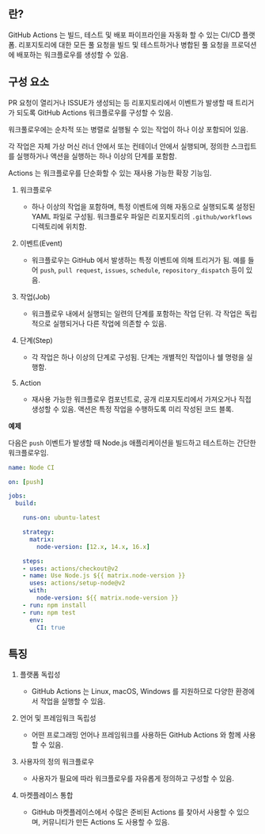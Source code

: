 
## 란?

GitHub Actions 는 빌드, 테스트 및 배포 파이프라인을 자동화 할 수 있는 CI/CD 플랫폼. 리포지토리에 대한 모든 풀 요청을 빌드 및 테스트하거나 병합된 풀 요청을 프로덕션에 배포하는 워크플로우를 생성할 수 있음.



## 구성 요소

PR 요청이 열리거나 ISSUE가 생성되는 등 리포지토리에서 이벤트가 발생할 때
트리거가 되도록 GitHub Actions 워크플로우를 구성할 수 있음.

워크풀로우에는 순차적 또는 병렬로 실행될 수 있는 작업이 하나 이상 포함되어 있음.

각 작업은 자체 가상 머신 러너 안에서 또는 컨테이너 안에서 실행되며, 정의한 스크립트를 실행하거나 액션을 실행하는 하나 이상의 단계를 포함함.

Actions 는 워크플로우를 단순화할 수 있는 재사용 가능한 확장 기능임.

1. 워크플로우
	* 하나 이상의 작업을 포함하며, 특정 이벤트에 의해 자동으로 실행되도록 설정된 YAML 파일로 구성됨. 워크플로우 파일은 리포지토리의 `.github/workflows` 디렉토리에 위치함.

2. 이벤트(Event)
	* 워크플로우는 GitHub 에서 발생하는 특정 이벤트에 의해 트리거가 됨.
	  예를 들어 `push`, `pull request`, `issues`, `schedule`, `repository_dispatch` 등이 있음.

3. 작업(Job)
	* 워크플로우 내에서 실행되는 일련의 단계를 포함하는 작업 단위. 각 작업은 독립적으로 실행되거나 다른 작업에 의존할 수 있음.

4. 단계(Step)
	* 각 작업은 하나 이상의 단계로 구성됨. 단계는 개별적인 작업이나 쉘 명령을 실행함.

5. Action
	* 재사용 가능한 워크플로우 컴포넌트로, 공개 리포지토리에서 가져오거나 직접 생성할 수 있음. 액션은 특정 작업을 수행하도록 미리 작성된 코드 블록.

**예제**

다음은 `push` 이벤트가 발생할 때 Node.js 애플리케이션을 빌드하고 테스트하는 간단한 워크플로우임.

```yaml
name: Node CI

on: [push]

jobs:
  build:

    runs-on: ubuntu-latest

    strategy:
      matrix:
        node-version: [12.x, 14.x, 16.x]

    steps:
    - uses: actions/checkout@v2
    - name: Use Node.js ${{ matrix.node-version }}
      uses: actions/setup-node@v2
      with:
        node-version: ${{ matrix.node-version }}
    - run: npm install
    - run: npm test
      env:
        CI: true
```


## 특징

1. 플랫폼 독립성
	* GitHub Actions 는 Linux, macOS, Windows 를 지원하므로 다양한 환경에서 작업을 실행할 수 있음.

2. 언어 및 프레임워크 독립성
	* 어떤 프로그래밍 언어나 프레임워크를 사용하든 GitHub Actions 와 함께 사용할 수 있음.

3. 사용자의 정의 워크플로우
	* 사용자가 필요에 따라 워크플로우를 자유롭게 정의하고 구성할 수 있음.

4. 마켓플레이스 통합
	* GitHub 마켓플레이스에서 수많은 준비된 Actions 를 찾아서 사용할 수 있으며, 커뮤니티가 만든 Actions 도 사용할 수 있음.
